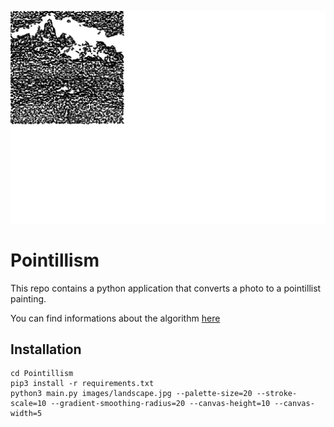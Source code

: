 ![example](images/landscape_drawing.jpg)

# Pointillism
This repo contains a python application that converts a photo to a pointillist painting.

You can find informations about the algorithm [here](https://medium.com/@matteoronchetti/https-medium-com-matteoronchetti-pointillism-with-python-and-opencv-f4274e6bbb7b)

## Installation
```
cd Pointillism
pip3 install -r requirements.txt
python3 main.py images/landscape.jpg --palette-size=20 --stroke-scale=10 --gradient-smoothing-radius=20 --canvas-height=10 --canvas-width=5
```
